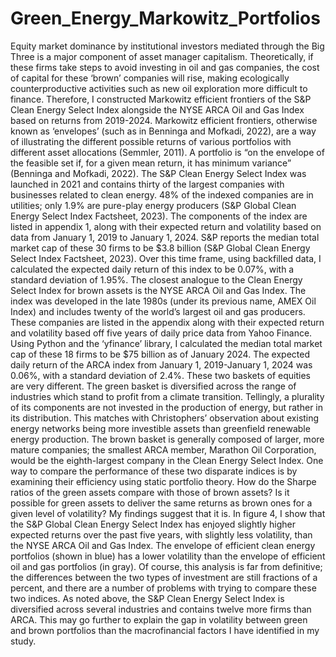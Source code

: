 # Green_Energy_Markowitz_Portfolios
Equity market dominance by institutional investors mediated through the Big Three is a major component of asset manager capitalism. Theoretically, if these firms take steps to avoid investing in oil and gas companies, the cost of capital for these ‘brown’ companies will rise, making ecologically counterproductive activities such as new oil exploration more difficult to finance. 
	Therefore, I constructed Markowitz efficient frontiers of the S&P Clean Energy Select Index alongside the NYSE ARCA Oil and Gas Index based on returns from 2019-2024. Markowitz efficient frontiers, otherwise known as ‘envelopes’ (such as in Benninga and Mofkadi, 2022), are a way of illustrating the different possible returns of various portfolios with different asset allocations (Semmler, 2011). A portfolio is “on the envelope of the feasible set if, for a given mean return, it has minimum variance” (Benninga and Mofkadi, 2022). 
The S&P Clean Energy Select Index was launched in 2021 and contains thirty of the largest companies with businesses related to clean energy. 48% of the indexed companies are in utilities; only 1.9% are pure-play energy producers (S&P Global Clean Energy Select Index Factsheet, 2023). The components of the index are listed in appendix 1, along with their expected return and volatility based on data from January 1, 2019 to January 1, 2024. S&P reports the median total market cap of these 30 firms to be $3.8 billion (S&P Global Clean Energy Select Index Factsheet, 2023). Over this time frame, using backfilled data, I calculated the expected daily return of this index to be 0.07%, with a standard deviation of 1.95%.
	The closest analogue to the Clean Energy Select Index for brown assets is the NYSE ARCA Oil and Gas Index. The index was developed in the late 1980s (under its previous name, AMEX Oil Index) and includes twenty of the world’s largest oil and gas producers. These companies are listed in the appendix along with their expected return and volatility based off five years of daily price data from Yahoo Finance. Using Python and the ‘yfinance’ library, I calculated the median total market cap of these 18 firms to be $75 billion as of January 2024. The expected daily return of the ARCA index from January 1, 2019-January 1, 2024 was 0.06%, with a standard deviation of 2.4%.
	These two baskets of equities are very different. The green basket is diversified across the range of industries which stand to profit from a climate transition. Tellingly, a plurality of its components are not invested in the production of energy, but rather in its distribution. This matches with Christophers’ observation about existing energy networks being more investible assets than greenfield renewable energy production. The brown basket is generally composed of larger, more mature companies; the smallest ARCA member, Marathon Oil Corporation, would be the eighth-largest company in the Clean Energy Select Index. 
	One way to compare the performance of these two disparate indices is by examining their efficiency using static portfolio theory. How do the Sharpe ratios of the green assets compare with those of brown assets? Is it possible for green assets to deliver the same returns as brown ones for a given level of volatility? My findings suggest that it is. In figure 4, I show that the S&P Global Clean Energy Select Index has enjoyed slightly higher expected returns over the past five years, with slightly less volatility, than the NYSE ARCA Oil and Gas Index. The envelope of efficient clean energy portfolios (shown in blue) has a lower volatility than the envelope of efficient oil and gas portfolios (in gray).
	Of course, this analysis is far from definitive; the differences between the two types of investment are still fractions of a percent, and there are a number of problems with trying to compare these two indices. As noted above, the S&P Clean Energy Select Index is diversified across several industries and contains twelve more firms than ARCA. This may go further to explain the gap in volatility between green and brown portfolios than the macrofinancial factors I have identified in my study. 
